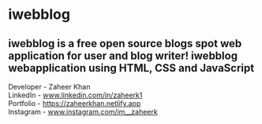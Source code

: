 # iwebblog
iwebblog is a free open source blogs spot web application for user and blog writer!
iwebblog webapplication using HTML, CSS and JavaScript
-------------------------------------------------
Developer - Zaheer Khan <br>
LinkedIn - www.linkedin.com/in/zaheerk1 <br>
Portfolio - https://zaheerkhan.netlify.app <br>
Instagram - www.instagram.com/im__zaheerk <br>
